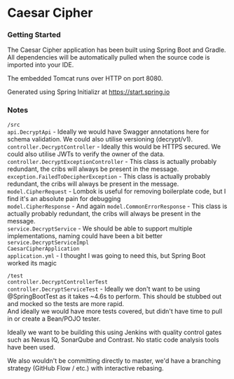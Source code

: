 # Caesar Cipher

### Getting Started

The Caesar Cipher application has been built using Spring Boot and Gradle. All dependencies will be automatically pulled when the source code is imported into your IDE.  
  
The embedded Tomcat runs over HTTP on port 8080.  

Generated using Spring Initializr at https://start.spring.io

### Notes

`/src`  
`api.DecryptApi` - Ideally we would have Swagger annotations here for schema validation. We could also utilise versioning (decrypt/v1).   
`controller.DecryptController` - Ideally this would be HTTPS secured. We could also utilise JWTs to verify the owner of the data.   
`controller.DecryptExceptionController` - This class is actually probably redundant, the cribs will always be present in the message.  
`exception.FailedToDecipherException` - This class is actually probably redundant, the cribs will always be present in the message.  
`model.CipherRequest`  - Lombok is useful for removing boilerplate code, but I find it's an absolute pain for debugging  
`model.CipherResponse` - And again
`model.CommonErrorResponse` - This class is actually probably redundant, the cribs will always be present in the message.  
`service.DecryptService` - We should be able to support multiple implementations, naming could have been a bit better  
`service.DecryptServiceImpl`  
`CaesarCipherApplication`  
`application.yml` - I thought I was going to need this, but Spring Boot worked its magic  
  
`/test`  
`controller.DecryptControllerTest`  
`controller.DecryptServiceTest` - Ideally we don't want to be using @SpringBootTest as it takes ~4.6s to perform. This should be stubbed out and mocked so the tests are more rapid.  
And ideally we would have more tests covered, but didn't have time to pull in or create a Bean/POJO tester.
  
Ideally we want to be building this using Jenkins with quality control gates such as Nexus IQ, SonarQube and Contrast. No static code analysis tools have been used.
  
We also wouldn't be committing directly to master, we'd have a branching strategy (GitHub Flow / etc.) with interactive rebasing.